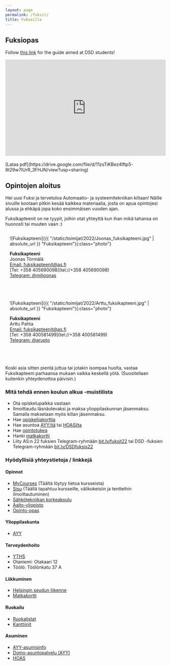 ```yaml
---
layout: page
permalink: /fuksit/
title: Fukseille
---
```


## Fuksiopas

Follow [this link](https://as.fi/english/fuksis.html) for the guide aimed at DSD students!

<style>
    #phopas_wrapper {
        position: relative;
        overflow: hidden;
        padding-top: 60%;
    }

    #phopas_frame {
        position: absolute;
        top: 0;
        left: 0;
        width: 100%;
        height: 100%;
        border: 0;
    }

    .photo {
        width: 200px;
        height: 200px;
        border-radius: 50%;
    }

    .person {
        display: inline-block;
        flex-grow: 1;
        flex-shrink: 1;
        margin: 0 0 3em 0;
        padding: 0 1em 0 1em;
    }

</style>

<div id="phopas_wrapper">
    <iframe id="phopas_frame" src="https://drive.google.com/file/d/11zsTiKBez4lftp5-8t29w7IUrR_3FHJN/preview"></iframe>
</div>
<br>
[Lataa pdf](https://drive.google.com/file/d/11zsTiKBez4lftp5-8t29w7IUrR_3FHJN/view?usp=sharing)


## Opintojen aloitus

Hei uusi Fuksi ja tervetuloa Automaatio- ja systeemitekniikan kiltaan! Näille sivuille kootaan pitkin kesää kaikkea materiaalia, josta on apua opintojesi alussa ja ehkäpä jopa koko ensimmäisen vuoden ajan.

Fuksikapteenit on ne tyypit, joihin otat yhteyttä kun ihan mikä tahansa on huonosti tai muuten vaan :)

<div class="contact-container">

<div class="person" markdown="1">

![Fuksikapteeni]({{ "/static/toimijat/2022/Joonas_fuksikapteeni.jpg" | absolute_url }} "Fuksikapteeni"){:class="photo"}

**Fuksikapteeni**<br>
Joonas Törmälä<br>
[Email: fuksikapteenit@as.fi](mailto:fuksikapteenit@POISTAas.fi)<br>
[Tel: +358 405690098](tel://+358 405690098)<br>
[Telegram: @miljoonas](https://telegram.me/miljoonas)

</div>

<div class="person" markdown="1">

![Fuksikapteeni]({{ "/static/toimijat/2022/Arttu_fuksikapteeni.jpg" | absolute_url }} "Fuksikapteeni"){:class="photo"}

**Fuksikapteeni**<br>
Arttu Pahta<br>
[Email: fuksikapteenit@as.fi](mailto:fuksikapteenit@POISTAas.fi)<br>
[Tel: +358 400581499](tel://+358 400581499)<br>
[Telegram: @arupto](https://telegram.me/arupto)

</div>

</div>

Koski asia sitten pientä juttua tai jotakin isompaa huolta, vastaa Fuksikapteeni parhaansa mukaan vaikka keskellä yötä. (Suositellaan kuitenkin yhteydenottoa päivisin.)

### Mitä tehdä ennen koulun alkua -muistilista

* Ota opiskelupaikka vastaan
* Ilmoittaudu läsnäolevaksi ja maksa ylioppilaskunnan jäsenmaksu. Samalla maksetaan myös killan jäsenmaksu.
* Hae [opiskelijakorttia](https://www.frank.fi/opiskelijakortti/)
* Hae asuntoa [AYY:ltä](https://domo.ayy.fi) tai [HOASilta](https://www.hoas.fi)
* Hae [opintotukea](https://www.kela.fi/opintotuki)
* Hanki [matkakortti](https://www.hsl.fi/liput-ja-hinnat/matkakortti)
* Liity AS:n 22 fuksien Telegram-ryhmään [bit.ly/fuksit22](https://bit.ly/fuksit22) tai DSD -fuksien Telegram-ryhmään [bit.ly/DSDfuksis22](https://bit.ly/DSDfuksis22)


### Hyödyllisiä yhteystietoja / linkkejä

#### Opinnot

* [MyCourses](https://mycourses.aalto.fi/) (Täältä löytyy tietoa kursseista)
* [Sisu](https://sisu.aalto.fi) (Täällä tapahtuu kursseille, välikokeisiin ja tentteihin ilmoittautuminen)
* [Sähkötekniikan korkeakoulu](https://www.aalto.fi/fi/sahkotekniikan-korkeakoulu)
* [Aalto-yliopisto](https://www.aalto.fi)
* [Opinto-opas](https://into.aalto.fi/pages/viewpage.action?pageId=330842)

#### Ylioppilaskunta

* [AYY](https://www.ayy.fi)

#### Terveydenhoito

* [YTHS](https://www.yths.fi/)
* Otaniemi: Otakaari 12
* Töölö: Töölönkatu 37 A

#### Liikkuminen

* [Helsingin seudun liikenne](https://www.hsl.fi)
* [Matkakortti](https://www.hsl.fi/matkakortti)

#### Ruokailu

* [Ruokalistat](http://ruokalistat.net)
* [Kanttiinit](https://kanttiinit.fi)

#### Asuminen

* [AYY-asumisinfo](https://www.ayy.fi/asuminen)
* [Domo-asuntopalvelu (AYY)](https://domo.ayy.fi)
* [HOAS](https://www.hoas.fi)
